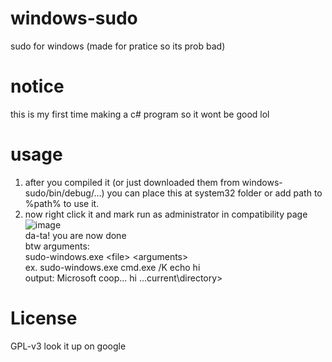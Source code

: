 # windows-sudo
sudo for windows (made for pratice so its prob bad)
# notice
this is my first time making a c# program so it wont be good lol
# usage
1. after you compiled it (or just downloaded them from windows-sudo/bin/debug/...) you can place this at system32 folder or add path to %path% to use it.
2. now right click it and mark run as administrator in compatibility page <br>
![image](https://user-images.githubusercontent.com/83499886/224478851-c413c782-9f7f-4981-8448-292803cb65b3.png)<br>
da-ta! you are now done<br>
btw arguments:<br>
sudo-windows.exe \<file\> \<arguments\><br>
ex. sudo-windows.exe cmd.exe /K echo hi<br>
output: Microsoft coop... hi ...current\directory>
# License
GPL-v3
look it up on google
